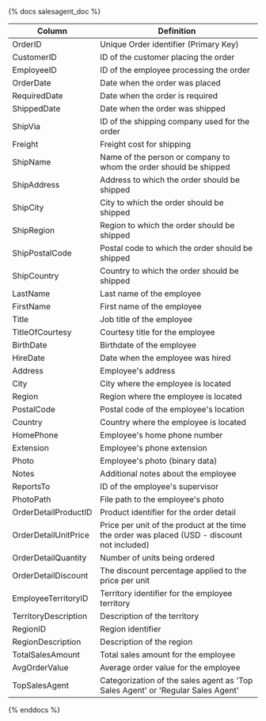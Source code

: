 {% docs salesagent_doc %}

| Column                  | Definition                                       |
|-------------------------|--------------------------------------------------|
| OrderID                 | Unique Order identifier (Primary Key)            |
| CustomerID              | ID of the customer placing the order             |
| EmployeeID              | ID of the employee processing the order          |
| OrderDate               | Date when the order was placed                   |
| RequiredDate            | Date when the order is required                  |
| ShippedDate             | Date when the order was shipped                  |
| ShipVia                 | ID of the shipping company used for the order    |
| Freight                 | Freight cost for shipping                        |
| ShipName                | Name of the person or company to whom the order should be shipped |
| ShipAddress             | Address to which the order should be shipped     |
| ShipCity                | City to which the order should be shipped        |
| ShipRegion              | Region to which the order should be shipped      |
| ShipPostalCode          | Postal code to which the order should be shipped |
| ShipCountry             | Country to which the order should be shipped     |
| LastName                | Last name of the employee                        |
| FirstName               | First name of the employee                       |
| Title                   | Job title of the employee                        |
| TitleOfCourtesy         | Courtesy title for the employee                  |
| BirthDate               | Birthdate of the employee                        |
| HireDate                | Date when the employee was hired                 |
| Address                 | Employee's address                               |
| City                    | City where the employee is located               |
| Region                  | Region where the employee is located             |
| PostalCode              | Postal code of the employee's location           |
| Country                 | Country where the employee is located            |
| HomePhone               | Employee's home phone number                     |
| Extension               | Employee's phone extension                       |
| Photo                   | Employee's photo (binary data)                   |
| Notes                   | Additional notes about the employee              |
| ReportsTo               | ID of the employee's supervisor                  |
| PhotoPath               | File path to the employee's photo                |
| OrderDetailProductID    | Product identifier for the order detail          |
| OrderDetailUnitPrice    | Price per unit of the product at the time the order was placed (USD - discount not included) |
| OrderDetailQuantity     | Number of units being ordered                    |
| OrderDetailDiscount     | The discount percentage applied to the price per unit |
| EmployeeTerritoryID     | Territory identifier for the employee territory  |
| TerritoryDescription    | Description of the territory                     |
| RegionID                | Region identifier                                |
| RegionDescription       | Description of the region                        |
| TotalSalesAmount        | Total sales amount for the employee              |
| AvgOrderValue           | Average order value for the employee             |
| TopSalesAgent           | Categorization of the sales agent as 'Top Sales Agent' or 'Regular Sales Agent' |

{% enddocs %}